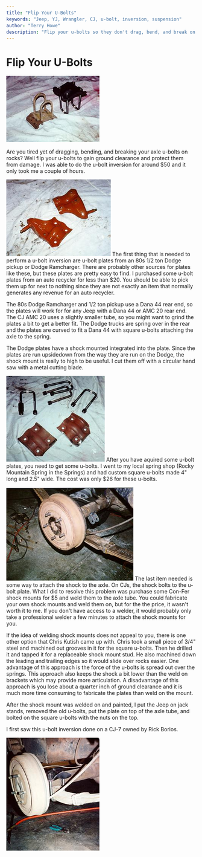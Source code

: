 ```yaml
---
title: "Flip Your U-Bolts"
keywords: "Jeep, YJ, Wrangler, CJ, u-bolt, inversion, suspension"
author: "Terry Howe"
description: "Flip your u-bolts so they don't drag, bend, and break on rocks."
---
```

# Flip Your U-Bolts

![u-bolts assembled](../img/suspension/ubolt4.jpg)

Are you tired yet of dragging, bending, and breaking your axle u-bolts on rocks? Well flip your u-bolts to gain ground clearance and protect them from damage. I was able to do the u-bolt inversion for around $50 and it only took me a couple of hours.

![before cutting plate](../img/suspension/ubolt3.jpg) The first thing that is needed to perform a u-bolt inversion are u-bolt plates from an 80s 1/2 ton Dodge pickup or Dodge Ramcharger. There are probably other sources for plates like these, but these plates are pretty easy to find. I purchased some u-bolt plates from an auto recycler for less than $20. You should be able to pick them up for next to nothing since they are not exactly an item that normally generates any revenue for an auto recycler.

The 80s Dodge Ramcharger and 1/2 ton pickup use a Dana 44 rear end, so the plates will work for for any Jeep with a Dana 44 or AMC 20 rear end. The CJ AMC 20 uses a slightly smaller tube, so you might want to grind the plates a bit to get a better fit. The Dodge trucks are spring over in the rear and the plates are curved to fit a Dana 44 with square u-bolts attaching the axle to the spring.

The Dodge plates have a shock mounted integrated into the plate. Since the plates are run upsidedown from the way they are run on the Dodge, the shock mount is really to high to be useful. I cut them off with a circular hand saw with a metal cutting blade.

![after cutting plate](../img/suspension/ubolt2.jpg) After you have aquired some u-bolt plates, you need to get some u-bolts. I went to my local spring shop (Rocky Mountain Spring in the Springs) and had custom square u-bolts made 4" long and 2.5" wide. The cost was only $26 for these u-bolts.

![shock mount](../img/suspension/ubolt1.jpg) The last item needed is some way to attach the shock to the axle. On CJs, the shock bolts to the u-bolt plate. What I did to resolve this problem was purchase some Con-Fer shock mounts for $5 and weld them to the axle tube. You could fabricate your own shock mounts and weld them on, but for the the price, it wasn't worth it to me. If you don't have access to a welder, it would probably only take a professional welder a few minutes to attach the shock mounts for you.

If the idea of welding shock mounts does not appeal to you, there is one other option that Chris Kutish came up with. Chris took a small piece of 3/4" steel and machined out grooves in it for the square u-bolts. Then he drilled it and tapped it for a replaceable shock mount stud. He also machined down the leading and trailing edges so it would slide over rocks easier. One advantage of this approach is the force of the u-bolts is spread out over the springs. This approach also keeps the shock a bit lower than the weld on brackets which may provide more articulation. A disadvantage of this approach is you lose about a quarter inch of ground clearance and it is much more time consuming to fabricate the plates than weld on the mount.

After the shock mount was welded on and painted, I put the Jeep on jack stands, removed the old u-bolts, put the plate on top of the axle tube, and bolted on the square u-bolts with the nuts on the top.

I first saw this u-bolt inversion done on a CJ-7 owned by Rick Borios.

![u-bolts installed](../img/suspension/ubolt5.jpg)